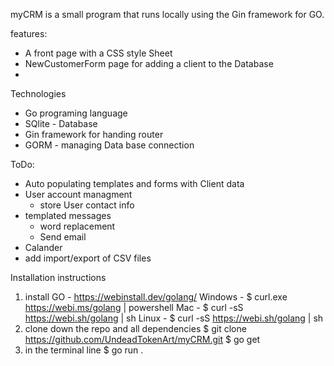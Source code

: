 myCRM is a small program that runs locally using the Gin framework for GO.


features:
- A front page with a CSS style Sheet
- NewCustomerForm page for adding a client to the Database
- 


Technologies
- Go programing language
- SQlite - Database
- Gin framework for handing router
- GORM - managing Data base connection



ToDo:
- Auto populating templates and forms with Client data
- User account managment
    - store User contact info
- templated messages
    - word replacement
    - Send email
- Calander
- add import/export of CSV files

Installation instructions
1. install GO - https://webinstall.dev/golang/
    Windows - $ curl.exe https://webi.ms/golang | powershell
    Mac - $ curl -sS https://webi.sh/golang | sh
    Linux - $ curl -sS https://webi.sh/golang | sh
2. clone down the repo and all dependencies
    $ git clone https://github.com/UndeadTokenArt/myCRM.git
    $ go get 
3. in the terminal line
    $ go run .